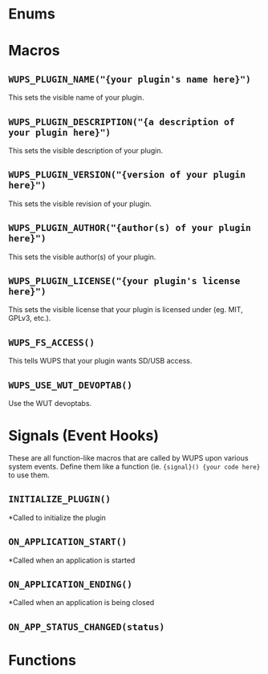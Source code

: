 # Enums

# Macros

## `WUPS_PLUGIN_NAME("{your plugin's name here}")`

This sets the visible name of your plugin. 

## `WUPS_PLUGIN_DESCRIPTION("{a description of your plugin here}")`

This sets the visible description of your plugin. 

## `WUPS_PLUGIN_VERSION("{version of your plugin here}")`

This sets the visible revision of your plugin. 

## `WUPS_PLUGIN_AUTHOR("{author(s) of your plugin here}")`

This sets the visible author(s) of your plugin.

## `WUPS_PLUGIN_LICENSE("{your plugin's license here}")`

This sets the visible license that your plugin is licensed under (eg. MIT, GPLv3, etc.).

## `WUPS_FS_ACCESS()`

This tells WUPS that your plugin wants SD/USB access.

## `WUPS_USE_WUT_DEVOPTAB()`

Use the WUT devoptabs.

# Signals (Event Hooks)

These are all function-like macros that are called by WUPS upon various system events. Define them like a function (ie. `{signal}() {your code here}` to use them.

## `INITIALIZE_PLUGIN()`

*Called to initialize the plugin

## `ON_APPLICATION_START()`

*Called when an application is started 

## `ON_APPLICATION_ENDING()`

*Called when an application is being closed

## `ON_APP_STATUS_CHANGED(status)`

# Functions
